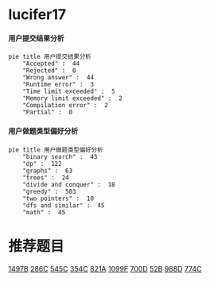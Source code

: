 # lucifer17

<!-- tabs:start -->



#### **用户提交结果分析**

```mermaid
pie title 用户提交结果分析
    "Accepted" :  44
    "Rejected" :  0
    "Wrong answer" :  44
    "Runtime error" :  3
    "Time limit exceeded" :  5
    "Memory limit exceeded" :  2
    "Compilation error" :  2
    "Partial" :  0
```

#### **用户做题类型偏好分析**

```mermaid
pie title 用户做题类型偏好分析
    "binary search" :  43
    "dp" :  122
    "graphs" :  63
    "trees" :  24
    "divide and conquer" :  18
    "greedy" :  503
    "two pointers" :  10
    "dfs and similar" :  45
    "math" :  45
```



<!-- tabs:end -->
# 推荐题目
[1497B](https://codeforces.com/contest/1497/problem/B)
[286C](https://codeforces.com/contest/286/problem/C)
[545C](https://codeforces.com/contest/545/problem/C)
[354C](https://codeforces.com/contest/354/problem/C)
[821A](https://codeforces.com/contest/821/problem/A)
[1099F](https://codeforces.com/contest/1099/problem/F)
[700D](https://codeforces.com/contest/700/problem/D)
[52B](https://codeforces.com/contest/52/problem/B)
[988D](https://codeforces.com/contest/988/problem/D)
[774C](https://codeforces.com/contest/774/problem/C)

